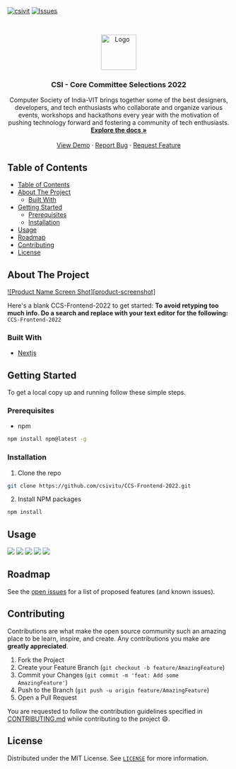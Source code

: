 [![csivit][csivitu-shield]][csivitu-url]
[![Issues][issues-shield]][issues-url]

<!-- PROJECT LOGO -->
<br />
<p align="center">
  <a href="https://github.com/csivitu/CCS-Frontend-2022">
    <img src="https://csivit.com/images/favicon.png" alt="Logo" width="80">
  </a>

  <h3 align="center">CSI - Core Committee Selections 2022</h3>

  <p align="center">
    Computer Society of India-VIT brings together some of the best designers, developers, and tech enthusiasts who collaborate and organize various events, workshops and hackathons every year with the motivation of pushing technology forward and fostering a community of tech enthusiasts.
    <br />
    <a href="https://github.com/csivitu/CCS-Frontend-2022"><strong>Explore the docs »</strong></a>
    <br />
    <br />
    <a href="https://github.com/csivitu/CCS-Frontend-2022">View Demo</a>
    ·
    <a href="https://github.com/csivitu/CCS-Frontend-2022/issues">Report Bug</a>
    ·
    <a href="https://github.com/csivitu/CCS-Frontend-2022/issues">Request Feature</a>
  </p>
</p>



<!-- TABLE OF CONTENTS -->
## Table of Contents

- [Table of Contents](#table-of-contents)
- [About The Project](#about-the-project)
  - [Built With](#built-with)
- [Getting Started](#getting-started)
  - [Prerequisites](#prerequisites)
  - [Installation](#installation)
- [Usage](#usage)
- [Roadmap](#roadmap)
- [Contributing](#contributing)
- [License](#license)



<!-- ABOUT THE PROJECT -->
## About The Project

[![Product Name Screen Shot][product-screenshot]](https://example.com)

Here's a blank CCS-Frontend-2022 to get started:
**To avoid retyping too much info. Do a search and replace with your text editor for the following:**
`CCS-Frontend-2022`


### Built With

* [Nextjs]()



<!-- GETTING STARTED -->
## Getting Started

To get a local copy up and running follow these simple steps.

### Prerequisites


* npm
```sh
npm install npm@latest -g
```

### Installation
 
1. Clone the repo
```sh
git clone https://github.com/csivitu/CCS-Frontend-2022.git
```
2. Install NPM packages
```sh
npm install
```


<!-- USAGE EXAMPLES -->
## Usage

<img src="https://i.imgur.com/zrak7AX.png" />
<img src="https://i.imgur.com/AKE0uVE.png" />
<img src="https://i.imgur.com/pwZPTiB.png" />
<img src="https://i.imgur.com/nqa1Ag9.png" />
<img src="https://i.imgur.com/SJqkjt7.png" />

<!-- ROADMAP -->
## Roadmap

See the [open issues](https://github.com/csivitu/CCS-Frontend-2022/issues) for a list of proposed features (and known issues).



<!-- CONTRIBUTING -->
## Contributing

Contributions are what make the open source community such an amazing place to be learn, inspire, and create. Any contributions you make are **greatly appreciated**.

1. Fork the Project
2. Create your Feature Branch (`git checkout -b feature/AmazingFeature`)
3. Commit your Changes (`git commit -m 'feat: Add some AmazingFeature'`)
4. Push to the Branch (`git push -u origin feature/AmazingFeature`)
5. Open a Pull Request

You are requested to follow the contribution guidelines specified in [CONTRIBUTING.md](./CONTRIBUTING.md) while contributing to the project :smile:.

<!-- LICENSE -->
## License

Distributed under the MIT License. See [`LICENSE`](./LICENSE) for more information.




<!-- MARKDOWN LINKS & IMAGES -->
<!-- https://www.markdownguide.org/basic-syntax/#reference-style-links -->
[csivitu-shield]: https://img.shields.io/badge/csivitu-csivitu-blue
[csivitu-url]: https://csivit.com
[issues-shield]: https://img.shields.io/github/issues/csivitu/CCS-Frontend-2022.svg?style=flat-square
[issues-url]: https://github.com/csivitu/CCS-Frontend-2022/issues